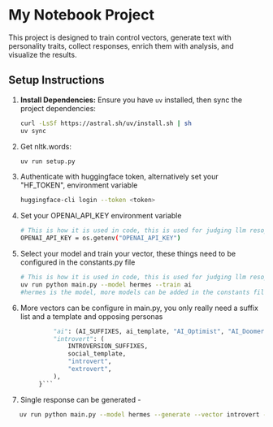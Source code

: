 # My Notebook Project

This project is designed to train control vectors, generate text with personality traits, collect responses, enrich them with analysis, and visualize the results.

## Setup Instructions

1. **Install Dependencies:**
   Ensure you have `uv` installed, then sync the project dependencies:
   ```bash
   curl -LsSf https://astral.sh/uv/install.sh | sh
   uv sync
   ```

2. Get nltk.words:
   ```bash
   uv run setup.py
   ```

3. Authenticate with huggingface token, alternatively set your "HF_TOKEN", environment variable

   ```bash
   huggingface-cli login --token <token>
   ```

4. Set your OPENAI_API_KEY environment variable
   ```bash
   # This is how it is used in code, this is used for judging llm resopnses for metrics like clarity and engagement
   OPENAI_API_KEY = os.getenv("OPENAI_API_KEY")

5. Select your model and train your vector, these things need to be configured in the constants.py file
   ```bash
   # This is how it is used in code, this is used for judging llm resopnses for metrics like clarity and engagement
   uv run python main.py --model hermes --train ai
   #hermes is the model, more models can be added in the constants file

6. More vectors can be configure in main.py, you only really need a suffix list and a template and opposing personas
   ```python
            "ai": (AI_SUFFIXES, ai_template, "AI_Optimist", "AI_Doomer"),
            "introvert": (
                INTROVERSION_SUFFIXES,
                social_template,
                "introvert",
                "extrovert",
            ),
        }```

7. Single response can be generated -
```bash
   uv run python main.py --model hermes --generate --vector introvert --input "How do you feel in social settings?"
```
